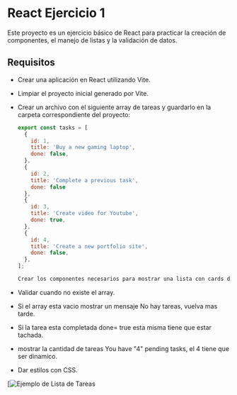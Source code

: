 # React Ejercicio 1

Este proyecto es un ejercicio básico de React para practicar la creación de componentes, el manejo de listas y la validación de datos.

## Requisitos

- Crear una aplicación en React utilizando Vite.
- Limpiar el proyecto inicial generado por Vite.
- Crear un archivo con el siguiente array de tareas y guardarlo en la carpeta correspondiente del proyecto:

  ```javascript
  export const tasks = [
    {
      id: 1,
      title: 'Buy a new gaming laptop',
      done: false,
    },
    {
      id: 2,
      title: 'Complete a previous task',
      done: false
    },
    {
      id: 3,
      title: 'Create video for Youtube',
      done: true,
    },
    {
      id: 4,
      title: 'Create a new portfolio site',
      done: false,
    },
  ];

  Crear los componentes necesarios para mostrar una lista con cards de tareas
- Validar cuando no existe el array.
- Si el array esta vacio mostrar un mensaje No hay tareas, vuelva mas tarde.
- Si la tarea esta completada done= true esta misma tiene que estar tachada.
- mostrar la cantidad de tareas You have "4" pending tasks, el 4 tiene que ser dinamico.
- Dar estilos con CSS.

[![Ejemplo de Lista de Tareas](https://1.bp.blogspot.com/-i78iKr_P9Pk/X9ohjXyc5eI/AAAAAAAAA_4/8UauxZaOgUshGK7MXwW1gZqts7Zrf_AewCLcBGAsYHQ/s1280/Todo%2BList%2BApp%2Busing%2BHTML%2BCSS%2B%2526%2BJavaScript.webp)
